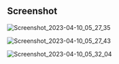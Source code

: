## Screenshot

![Screenshot_2023-04-10_05_27_35](https://user-images.githubusercontent.com/91766087/230799580-2e421cfc-407d-4160-9aeb-d1ce55308beb.png)

![Screenshot_2023-04-10_05_27_43](https://user-images.githubusercontent.com/91766087/230799584-e6f9c70a-4c6a-4fe0-8ee6-c18daa25892d.png)

![Screenshot_2023-04-10_05_32_04](https://user-images.githubusercontent.com/91766087/230799588-76d0bfa7-ba8e-487b-aed9-96e36a8c6b14.png)
